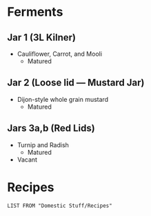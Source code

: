# Ferments

## Jar 1 (3L Kilner)

- Cauliflower, Carrot, and Mooli
	- Matured

## Jar 2 (Loose lid — Mustard Jar)

- Dijon-style whole grain mustard
	- Matured

## Jars 3a,b (Red Lids)

- Turnip and Radish
	- Matured
- Vacant

# Recipes

```dataview
LIST FROM "Domestic Stuff/Recipes"
```

